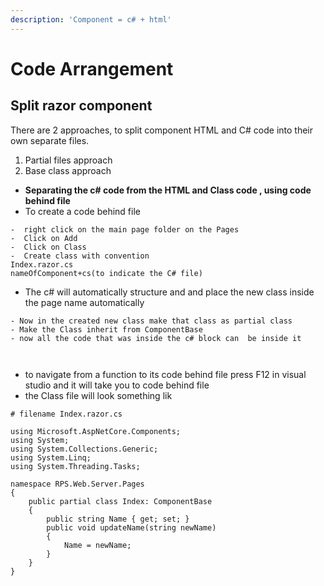 ```yaml
---
description: 'Component = c# + html'
---
```


# Code Arrangement

## Split razor component

There are 2 approaches, to split component HTML and C\# code into their own separate files.

1. Partial files approach
2. Base class approach

* **Separating the c\# code from the HTML and Class code , using code behind file**
*  To create a code behind file 

```text
-  right click on the main page folder on the Pages
-  Click on Add 
-  Click on Class
-  Create class with convention 
Index.razor.cs
nameOfComponent+cs(to indicate the C# file)
```

*  The c\# will automatically structure and and place the new class inside the page name automatically

```text
- Now in the created new class make that class as partial class
- Make the Class inherit from ComponentBase
- now all the code that was inside the c# block can  be inside it



```

* to navigate from a function to its code behind file press F12 in visual studio and it will take you to code behind file
* the Class file will look something lik

```text
# filename Index.razor.cs

using Microsoft.AspNetCore.Components;
using System;
using System.Collections.Generic;
using System.Linq;
using System.Threading.Tasks;

namespace RPS.Web.Server.Pages
{
    public partial class Index: ComponentBase
    {
        public string Name { get; set; }
        public void updateName(string newName)
        {
            Name = newName;
        }
    }
}

```





